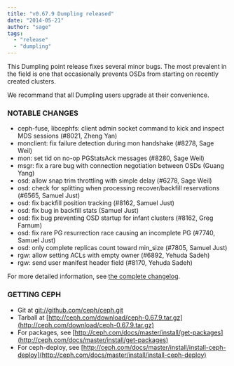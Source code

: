 ```yaml
---
title: "v0.67.9 Dumpling released"
date: "2014-05-21"
author: "sage"
tags:
  - "release"
  - "dumpling"
---
```


This Dumpling point release fixes several minor bugs. The most prevalent in the field is one that occasionally prevents OSDs from starting on recently created clusters.

We recommand that all Dumpling users upgrade at their convenience.

### NOTABLE CHANGES

- ceph-fuse, libcephfs: client admin socket command to kick and inspect MDS sessions (#8021, Zheng Yan)
- monclient: fix failure detection during mon handshake (#8278, Sage Weil)
- mon: set tid on no-op PGStatsAck messages (#8280, Sage Weil)
- msgr: fix a rare bug with connection negotiation between OSDs (Guang Yang)
- osd: allow snap trim throttling with simple delay (#6278, Sage Weil)
- osd: check for splitting when processing recover/backfill reservations (#6565, Samuel Just)
- osd: fix backfill position tracking (#8162, Samuel Just)
- osd: fix bug in backfill stats (Samuel Just)
- osd: fix bug preventing OSD startup for infant clusters (#8162, Greg Farnum)
- osd: fix rare PG resurrection race causing an incomplete PG (#7740, Samuel Just)
- osd: only complete replicas count toward min\_size (#7805, Samuel Just)
- rgw: allow setting ACLs with empty owner (#6892, Yehuda Sadeh)
- rgw: send user manifest header field (#8170, Yehuda Sadeh)

For more detailed information, see [the complete changelog](http://ceph.com/docs/master/_downloads/v0.67.9.txt).

### GETTING CEPH

- Git at [git://github.com/ceph/ceph.git](http://github.com/ceph/ceph)
- Tarball at [http://ceph.com/download/ceph-0.67.9.tar.gz](http://ceph.com/download/ceph-0.67.9.tar.gz)
- For packages, see [http://ceph.com/docs/master/install/get-packages](http://ceph.com/docs/master/install/get-packages)
- For ceph-deploy, see [http://ceph.com/docs/master/install/install-ceph-deploy](http://ceph.com/docs/master/install/install-ceph-deploy)
